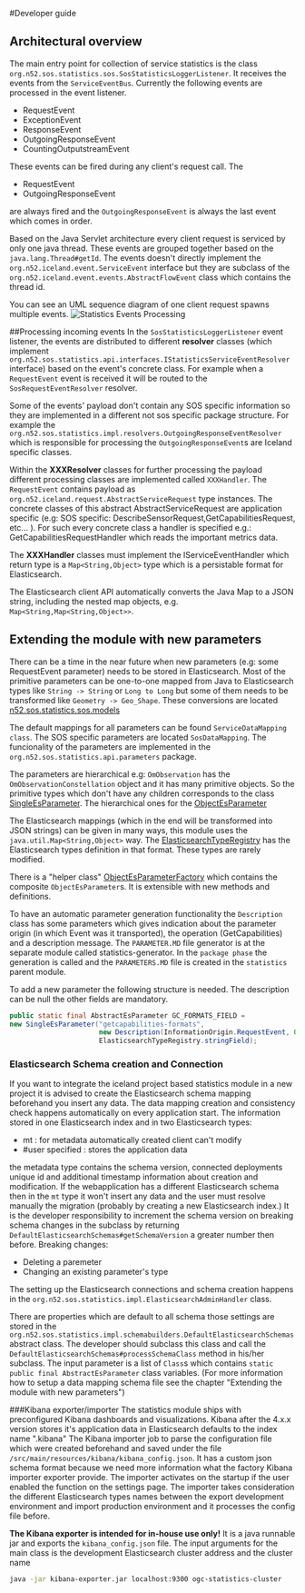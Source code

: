 #Developer guide

## Architectural overview
The main entry point for collection of service statistics is the class `org.n52.sos.statistics.sos.SosStatisticsLoggerListener`. It receives the events from the `ServiceEventBus`.
Currently the following events are processed in the event listener.

 - RequestEvent
 - ExceptionEvent
 - ResponseEvent
 - OutgoingResponseEvent
 - CountingOutputstreamEvent
 
 These events can be fired during any client's request call. The
 
 - RequestEvent
 - OutgoingResponseEvent
 
 are always fired and the `OutgoingResponseEvent` is always the last event which comes in order.
 
 Based on the Java Servlet architecture every client request is serviced by only one java thread. These events are grouped together based on the `java.lang.Thread#getId`. The events doesn't directly
 implement the `org.n52.iceland.event.ServiceEvent` interface but they are subclass of the `org.n52.iceland.event.events.AbstractFlowEvent` class which contains the thread id.
 
 You can see an UML sequence diagram of one client request spawns multiple events.
![Statistics Events Processing](https://wiki.52north.org/pub/Projects/GSoC2015Statistics4Ows/Statistics_event_processing.jpg)

##Processing incoming events
In the `SosStatisticsLoggerListener` event listener, the events are distributed to different **resolver** classes (which implement `org.n52.sos.statistics.api.interfaces.IStatisticsServiceEventResolver` interface) based on the event's concrete class. For example when a `RequestEvent` event is received it will be routed to the `SosRequestEventResolver` resolver. 

Some of the events' payload don't contain any SOS specific information so they are implemented in a different not sos specific package structure. For example the
`org.n52.sos.statistics.impl.resolvers.OutgoingResponseEventResolver` which is responsible for processing the `OutgoingResponseEvent`s are Iceland specific classes.

Within the **XXXResolver** classes for further processing the payload different processing classes are implemented called `XXXHandler`.
The `RequestEvent` contains payload as `org.n52.iceland.request.AbstractServiceRequest` type instances. The concrete classes of this
abstract AbstractServiceRequest are application specific (e.g: SOS specific: DescribeSensorRequest,GetCapabilitiesRequest, etc... ).
For such every concrete class a handler is specified e.g.: GetCapabilitiesRequestHandler which reads the important metrics data.

The **XXXHandler** classes must implement the IServiceEventHandler which return type is a `Map<String,Object>` type which is a persistable format for Elasticsearch.

The Elasticsearch client API automatically converts the Java Map to a JSON string, including the nested map objects, e.g. `Map<String,Map<String,Object>>`.


## Extending the module with new parameters
There can be a time in the near future when new parameters (e.g: some RequestEvent parameter) needs to be stored in Elasticsearch. Most of the primitive parameters can be one-to-one mapped from Java to Elasticsearch types like `String -> String` or `Long to Long` but some of them needs to be transformed like `Geometry -> Geo_Shape`.
These conversions are located [n52.sos.statistics.sos.models](https://github.com/lestarcdog/SOS/tree/feature/statistics/groupevents/statistics/src/main/java/org/n52/sos/statistics/sos/models)

The default mappings for all parameters can be found `ServiceDataMapping class`. The SOS specific parameters are located `SosDataMapping`. The funcionality of the parameters are implemented in the `org.n52.sos.statistics.api.parameters` package.

The parameters are hierarchical e.g: `OmObservation` has the `OmObservationConstellation` object and it has many primitive objects. So the primitive types which don't have any children corresponds to the class [SingleEsParameter](https://github.com/lestarcdog/SOS/blob/feature/statistics/groupevents/statistics/src/main/java/org/n52/sos/statistics/api/parameters/SingleEsParameter.java). The hierarchical ones for the [ObjectEsParameter](https://github.com/lestarcdog/SOS/blob/feature/statistics/groupevents/statistics/src/main/java/org/n52/sos/statistics/api/parameters/ObjectEsParameter.java)

The Elasticsearch mappings (which in the end will be transformed into JSON strings) can be given in many ways, this module uses the `java.util.Map<String,Object>` way. The [ElasticsearchTypeRegistry](https://github.com/lestarcdog/SOS/blob/feature/statistics/groupevents/statistics/src/main/java/org/n52/sos/statistics/api/parameters/ElasticsearchTypeRegistry.java) has the Elasticsearch types definition in that format. These types are rarely modified.

There is a "helper class" [ObjectEsParameterFactory](https://github.com/lestarcdog/SOS/blob/feature/statistics/groupevents/statistics/src/main/java/org/n52/sos/statistics/api/parameters/ObjectEsParameterFactory.java) which contains the composite `ObjectEsParameter`s. It is extensible with new methods and definitions.

To have an automatic parameter generation functionality the `Description` class has some parameters which gives indication about the parameter origin (in which Event was it transported), the operation (GetCapabilities) and a description message. The `PARAMETER.MD` file generator is at the separate module called statistics-generator. In the `package phase` the generation is called and the `PARAMETERS.MD` file is created in the `statistics` parent module.

To add a new parameter the following structure is needed. The description can be null the other fields are mandatory.

```java
public static final AbstractEsParameter GC_FORMATS_FIELD = 
new SingleEsParameter("getcapabilities-formats", 
                      new Description(InformationOrigin.RequestEvent, Operation.GetCapabilities, "Accept formats"),
                      ElasticsearchTypeRegistry.stringField);
```

### Elasticsearch Schema creation and Connection
If you want to integrate the iceland project based statistics module in a new project it is advised to create the Elasticsearch schema mapping beforehand you insert any data.
The data mapping creation and consistency check happens automatically on every application start. The information stored in one Elasticsearch index and in two Elasticsearch types:
- mt : for metadata automatically created client can't modify
- #user specified : stores the application data

the metadata type contains the schema version, connected deployments unique id and additional timestamp information about creation and modification. If the webapplication has a different Elasticsearch schema then in the `mt` type it won't insert any data and the user must resolve manually the migration (probably by creating a new Elasticsearch index.)
It is the developer responsibility to increment the schema version on breaking schema changes in the subclass by returning `DefaultElasticsearchSchemas#getSchemaVersion` a greater number then before.
Breaking changes:
- Deleting a paremeter
- Changing an existing parameter's type

The setting up the Elasticsearch connections and schema creation happens in the `org.n52.sos.statistics.impl.ElasticsearchAdminHandler` class. 

There are properties which are default to all schema those settings are stored in the `org.n52.sos.statistics.impl.schemabuilders.DefaultElasticsearchSchemas` abstract class. The developer should subclass this class and call the `DefaultElasticsearchSchemas#processSchemaClass` method in his/her subclass. The input parameter is a list of `Class`s which contains `static public final AbstractEsParameter` class variables. (For more information how to setup a data mapping schema file see the chapter "Extending the module with new parameters")

###Kibana exporter/importer
The statistics module ships with preconfigured Kibana dashboards and visualizations. Kibana after the 4.x.x version stores it's application data in Elasticsearch defaults to the index name ".kibana"
The Kibana importer job to parse the configuration file which were created beforehand and saved under the file `/src/main/resources/kibana/kibana_config.json`. It has a custom json schema format because we need more information what the factory Kibana importer exporter provide. The importer activates on the startup if the user enabled the function on the settings page. The importer takes consideration the different Elasticsearch types names between the export development environment and import production environment and it processes the config file before. 

**The Kibana exporter is intended for in-house use only!** It is a java runnable jar and exports the `kibana_config.json` file. The input arguments for the main class is the development Elasticsearch cluster address and the cluster name
```bash
java -jar kibana-exporter.jar localhost:9300 ogc-statistics-cluster
```
